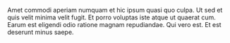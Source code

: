 Amet commodi aperiam numquam et hic ipsum quasi quo culpa. Ut sed et quis velit minima velit fugit. Et porro voluptas iste atque ut quaerat cum. Earum est eligendi odio ratione magnam repudiandae. Qui vero est. Et est deserunt minus saepe.